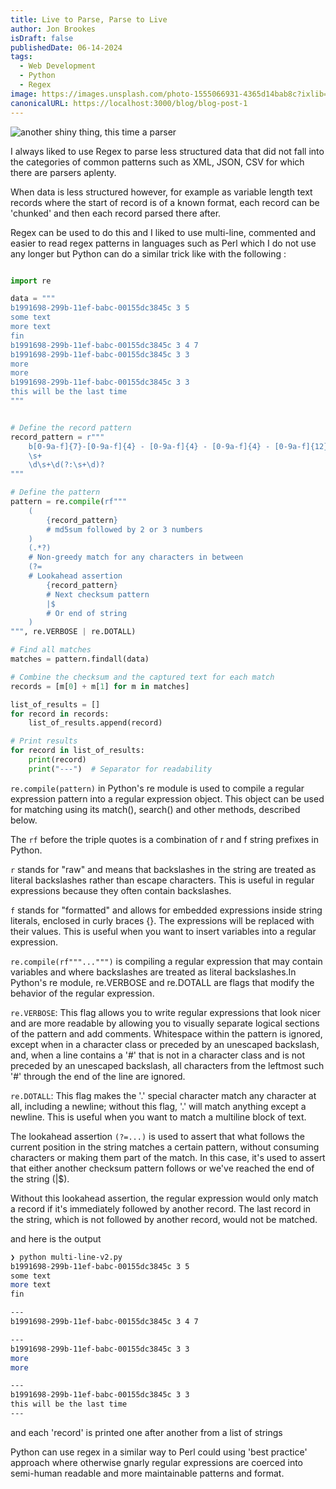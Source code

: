 ```yaml
---
title: Live to Parse, Parse to Live
author: Jon Brookes
isDraft: false
publishedDate: 06-14-2024
tags:
  - Web Development
  - Python
  - Regex
image: https://images.unsplash.com/photo-1555066931-4365d14bab8c?ixlib=rb-4.0.3&ixid=MnwxMjA3fDB8MHxwaG90by1wYWdlfHx8fGVufDB8fHx8&auto=format&fit=crop&w=1470&q=80
canonicalURL: https://localhost:3000/blog/blog-post-1
---
```


![another shiny thing, this time a parser](/images/shiny03.webp)

I always liked to use Regex to parse less structured data that did not fall into the categories of common patterns such as XML, JSON, CSV for which there are parsers aplenty. 

When data is less structured however, for example as variable length text records where the start of record is of a known format, each record can be 'chunked' and then each record parsed there after. 

Regex can be used to do this and I liked to use multi-line, commented and easier to read regex patterns in languages such as Perl which I do not use any longer but Python can do a similar trick like with the following :

```python

import re

data = """
b1991698-299b-11ef-babc-00155dc3845c 3 5
some text
more text
fin
b1991698-299b-11ef-babc-00155dc3845c 3 4 7
b1991698-299b-11ef-babc-00155dc3845c 3 3
more 
more
b1991698-299b-11ef-babc-00155dc3845c 3 3
this will be the last time
"""


# Define the record pattern
record_pattern = r"""
    b[0-9a-f]{7}-[0-9a-f]{4} - [0-9a-f]{4} - [0-9a-f]{4} - [0-9a-f]{12}
    \s+
    \d\s+\d(?:\s+\d)?
"""

# Define the pattern
pattern = re.compile(rf"""
    (
        {record_pattern}
        # md5sum followed by 2 or 3 numbers
    ) 
    (.*?) 
    # Non-greedy match for any characters in between
    (?= 
    # Lookahead assertion
        {record_pattern} 
        # Next checksum pattern
        |$ 
        # Or end of string
    )
""", re.VERBOSE | re.DOTALL)

# Find all matches
matches = pattern.findall(data)

# Combine the checksum and the captured text for each match
records = [m[0] + m[1] for m in matches]

list_of_results = []
for record in records:
    list_of_results.append(record)

# Print results
for record in list_of_results:
    print(record)
    print("---")  # Separator for readability

```

`re.compile(pattern)` in Python's re module is used to compile a regular expression pattern into a regular expression object. This object can be used for matching using its match(), search() and other methods, described below.

The `rf` before the triple quotes is a combination of r and f string prefixes in Python.

`r` stands for "raw" and means that backslashes in the string are treated as literal backslashes rather than escape characters. This is useful in regular expressions because they often contain backslashes.

`f` stands for "formatted" and allows for embedded expressions inside string literals, enclosed in curly braces {}. The expressions will be replaced with their values. This is useful when you want to insert variables into a regular expression.

`re.compile(rf"""...""")` is compiling a regular expression that may contain variables and where backslashes are treated as literal backslashes.In Python's re module, re.VERBOSE and re.DOTALL are flags that modify the behavior of the regular expression.


`re.VERBOSE`: This flag allows you to write regular expressions that look nicer and are more readable by allowing you to visually separate logical sections of the pattern and add comments. Whitespace within the pattern is ignored, except when in a character class or preceded by an unescaped backslash, and, when a line contains a '#' that is not in a character class and is not preceded by an unescaped backslash, all characters from the leftmost such '#' through the end of the line are ignored.

`re.DOTALL`: This flag makes the '.' special character match any character at all, including a newline; without this flag, '.' will match anything except a newline. This is useful when you want to match a multiline block of text.

The lookahead assertion `(?=...)` is used to assert that what follows the current position in the string matches a certain pattern, without consuming characters or making them part of the match. In this case, it's used to assert that either another checksum pattern follows or we've reached the end of the string (|$).

Without this lookahead assertion, the regular expression would only match a record if it's immediately followed by another record. The last record in the string, which is not followed by another record, would not be matched.

and here is the output

```bash
❯ python multi-line-v2.py
b1991698-299b-11ef-babc-00155dc3845c 3 5
some text
more text
fin

---
b1991698-299b-11ef-babc-00155dc3845c 3 4 7

---
b1991698-299b-11ef-babc-00155dc3845c 3 3
more
more

---
b1991698-299b-11ef-babc-00155dc3845c 3 3
this will be the last time
---
```

and each 'record' is printed one after another from a list of strings

Python can use regex in a similar way to Perl could using 'best practice' approach where otherwise gnarly regular expressions are coerced into semi-human readable and more maintainable patterns and format.